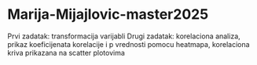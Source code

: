 # Marija-Mijajlovic-master2025
Prvi zadatak: transformacija varijabli
Drugi zadatak: korelaciona analiza, prikaz koeficijenata korelacije i p vrednosti pomocu heatmapa, korelaciona kriva prikazana na scatter plotovima